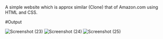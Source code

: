 A simple website which is approx similar (Clone) that of Amazon.com using HTML and CSS.

#Output

![Screenshot (23)](https://github.com/krishnnaa15/Amazon-Clone/assets/141332207/6d6cf2c3-9398-4714-a21e-46bb41fb4636)
![Screenshot (24)](https://github.com/krishnnaa15/Amazon-Clone/assets/141332207/625c72eb-90f6-463f-9daa-41134d79780f)
![Screenshot (25)](https://github.com/krishnnaa15/Amazon-Clone/assets/141332207/240a225a-6c05-4d73-8d38-6c5d6e620883)
